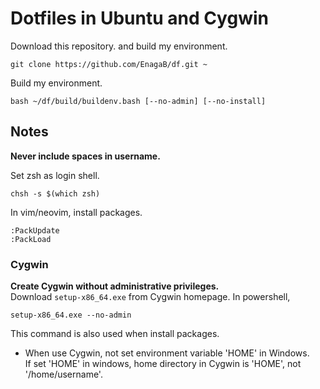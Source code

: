 # Dotfiles in Ubuntu and Cygwin

Download this repository. and build my environment.
```
git clone https://github.com/EnagaB/df.git ~
```
Build my environment.
```
bash ~/df/build/buildenv.bash [--no-admin] [--no-install]
```

## Notes

**Never include spaces in username.**

Set zsh as login shell.
```
chsh -s $(which zsh)
```
In vim/neovim, install packages.
```
:PackUpdate
:PackLoad
```

### Cygwin
**Create Cygwin without administrative privileges.**<br>
Download `setup-x86_64.exe` from Cygwin homepage. In powershell,
```
setup-x86_64.exe --no-admin
```
This command is also used when install packages.

- When use Cygwin, not set environment variable 'HOME' in Windows.<br>
If set 'HOME' in windows, home directory in Cygwin is 'HOME', not '/home/username'.

<!-- end -->
